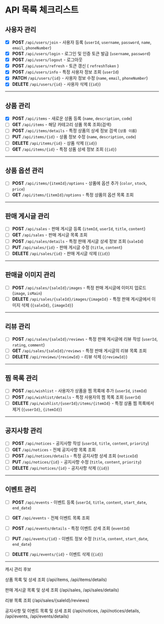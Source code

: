 # API 목록 체크리스트

## 사용자 관리
- [x] **POST** `/api/users/join` - 사용자 등록 (`userId`, `username`, `password`, `name`, `email`, `phoneNumber`)
- [x] **POST** `/api/users/login` - 로그인 및 인증 토큰 발급 (`username`, `password`)
- [x] **POST** `/api/users/logout` - 로그아웃
- [x] **POST** `/api/users/refresh` - 토큰 갱신 ( `refreshToken` )
- [x] **POST** `/api/users/info` - 특정 사용자 정보 조회 (`userId`)
- [x] **PATCH** `/api/users/{id}` - 사용자 정보 수정 (`name`, `email`, `phoneNumber`)
- [x] **DELETE** `/api/users/{id}` - 사용자 삭제 (`{id}`)

---

## 상품 관리
- [X] **POST** `/api/items` - 새로운 상품 등록 (`name`, `description`, `code`)
- [ ] **GET** `/api/items` - 해당 카테고리 상품 목록 조회(검색)
- [ ] **POST** `/api/items/details` - 특정 상품의 상세 정보 검색 (`상품 이름`)
- [ ] **PUT** `/api/items/{id}` - 상품 정보 수정 (`name`, `description`, `code`)
- [ ] **DELETE** `/api/items/{id}` - 상품 삭제 (`{id}`)
- [ ] **GET** `/api/items/{id}` - 특정 상품 상세 정보 조회 (`{id}`)
---

## 상품 옵션 관리
- [ ] **POST** `/api/items/{itemId}/options` - 상품에 옵션 추가 (`color`, `stock`, `price`)
- [ ] **GET** `/api/items/{itemId}/options` - 특정 상품의 옵션 목록 조회

---

## 판매 게시글 관리
- [ ] **POST** `/api/sales` - 판매 게시글 등록 (`itemId`, `userId`, `title`, `content`)
- [ ] **GET** `/api/sales` - 판매 게시글 목록 조회
- [ ] **POST** `/api/sales/details` - 특정 판매 게시글 상세 정보 조회 (`saleId`)
- [ ] **PUT** `/api/sales/{id}` - 판매 게시글 수정 (`title`, `content`)
- [ ] **DELETE** `/api/sales/{id}` - 판매 게시글 삭제 (`{id}`)

---

## 판매글 이미지 관리
- [ ] **POST** `/api/sales/{saleId}/images` - 특정 판매 게시글에 이미지 업로드 (`image`, `isMain`)
- [ ] **DELETE** `/api/sales/{saleId}/images/{imageId}` - 특정 판매 게시글에서 이미지 삭제 (`{saleId}`, `{imageId}`)

---

## 리뷰 관리
- [ ] **POST** `/api/sales/{saleId}/reviews` - 특정 판매 게시글에 리뷰 작성 (`userId`, `rating`, `comment`)
- [ ] **GET** `/api/sales/{saleId}/reviews` - 특정 판매 게시글의 리뷰 목록 조회
- [ ] **DELETE** `/api/reviews/{reviewId}` - 리뷰 삭제 (`{reviewId}`)

---

## 찜 목록 관리
- [ ] **POST** `/api/wishlist` - 사용자가 상품을 찜 목록에 추가 (`userId`, `itemId`)
- [ ] **POST** `/api/wishlist/details` - 특정 사용자의 찜 목록 조회 (`userId`)
- [ ] **DELETE** `/api/wishlist/{userId}/items/{itemId}` - 특정 상품 찜 목록에서 제거 (`{userId}`, `{itemId}`)

---

## 공지사항 관리
- [ ] **POST** `/api/notices` - 공지사항 작성 (`userId`, `title`, `content`, `priority`)
- [ ] **GET** `/api/notices` - 전체 공지사항 목록 조회
- [ ] **POST** `/api/notices/details` - 특정 공지사항 상세 조회 (`noticeId`)
- [ ] **PUT** `/api/notices/{id}` - 공지사항 수정 (`title`, `content`, `priority`)
- [ ] **DELETE** `/api/notices/{id}` - 공지사항 삭제 (`{id}`)

---

## 이벤트 관리
- [ ] **POST** `/api/events` - 이벤트 등록 (`userId`, `title`, `content`, `start_date`, `end_date`)
- [ ] **GET** `/api/events` - 전체 이벤트 목록 조회
- [ ] **POST** `/api/events/details` - 특정 이벤트 상세 조회 (`eventId`)
- [ ] **PUT** `/api/events/{id}` - 이벤트 정보 수정 (`title`, `content`, `start_date`, `end_date`)
- [ ] **DELETE** `/api/events/{id}` - 이벤트 삭제 (`{id}`)


-----
캐시 관리 후보

상품 목록 및 상세 조회 (/api/items, /api/items/details)

판매 게시글 목록 및 상세 조회 (/api/sales, /api/sales/details)

리뷰 목록 조회 (/api/sales/{saleId}/reviews)

공지사항 및 이벤트 목록 및 상세 조회 (/api/notices, /api/notices/details, /api/events, /api/events/details)

